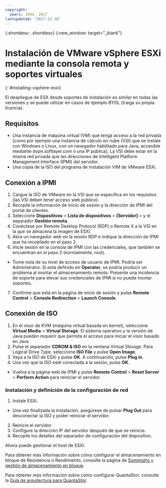 ```yaml
---
copyright:
  years: 1994, 2017
lastupdated: "2017-12-18"
---
```


{:shortdesc: .shortdesc}
{:new_window: target="_blank"}

# Instalación de VMware vSphere ESXi mediante la consola remota y soportes virtuales
{: #installing-vsphere-esxi}

El despliegue de ESX desde soportes de instalación es similar en todas las versiones y se puede utilizar en casos de ejemplo BYOL (traiga su propia licencia).

## Requisitos
* Una instancia de máquina virtual (VM) que tenga acceso a la red privada [como por ejemplo una instancia de cálculo en nube (VSI) que se instale con Windows o Linux, con un navegador habilitado para Java, accesible mediante dvpn.softlayer.com o una IP pública]. La VSI debe estar en la misma red privada que las direcciones de Intelligent Platform Management Interface (IPMI) del servidor.
* Una copia de la ISO del programa de instalación VIM de VMware ESXi.

<!--## Steps -->

## Conexión a IPMI
1. Cargue la ISO de VMware en la VSI que se especifica en los requisitos (las VSI deben tener acceso web público).
2. Recopile la información de inicio de sesión y la dirección de IPMI del portal de clientes.
3. Seleccione **Dispositivos** > **Lista de dispositivos** > **[Servidor]** > y el separador **Gestión remota**.
4. Conéctese por Remote Desktop Protocol (RDP) o Remote X a la VSI en la que se almacena la imagen de ESXi.
5. Abra un navegador web en la sesión RDP e indique la dirección de IPMI que ha recopilado en el paso 2.
6. Inicie sesión en la consola de IPMI con las credenciales, que también se encuentran en el paso 2 (normalmente, root).
* Tome nota de su nivel de acceso de usuario de IPMI. Podría ser Administrator. Si está definido en **Operator**, se podría producir un problema al montar el almacenamiento remoto. Presente una incidencia de soporte para elevar sus credenciales de IPMI si no puede montar soportes.
7. Confirme que está en la página de inicio de sesión y pulse **Remote Control** > **Console Redirection** > **Launch Console**.

## Conexión de ISO
1. En el visor de KVM (máquina virtual basada en kernel), seleccione **Virtual Media** > **Virtual Storage**. El sistema operativo y la versión de Java pueden requerir que permita el acceso para iniciar el visor basado en Java.
2. Pulse el separador **CDROM & ISO** en la ventana Virtual Storage. Para Logical Drive Type, seleccione **ISO File** y pulse **Open Image**.
3. Vaya a la ISO de ESXi y pulse **OK**. A continuación, pulse **Plug in**.
4. Una vez que la ISO esté conectada a la sesión, pulse **OK**.
* Vuelva a la página web de IPMI y pulse **Remote** **Control** > **Reset Server** > **Perform Action** para reiniciar el servidor.

### Instalación y definición de la configuración de red
1. Instale ESXi.
* Una vez finalizada la instalación, asegúrese de pulsar **Plug Out** para desconectar la ISO y poder reiniciar el servidor.
2. Reinicie el servidor.
3. Configure la dirección IP del servidor después de que se reinicie.
4. Recopile los detalles del separador de configuración del dispositivo.

Ahora puede gestionar el host de ESXi.

Para obtener más información sobre cómo configurar el almacenamiento en bloque de Resistencia o Rendimiento, consulte la página de [Suministro y gestión de almacenamiento en bloque](/docs/infrastructure/BlockStorage/provisioning-block_storage.html).

Para obtener más información sobre cómo configurar QuantaStor, consulte la [Guía de arquitectura para QuantaStor](architecture-guide-quantastor-vmwaresoftlayer.html).
